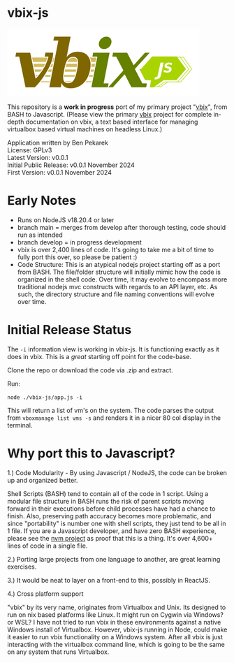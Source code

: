 # vbix-js

![vbix](<./logo.png>)

This repository is a **work in progress** port of my primary project "[vbix](https://github.com/benp32x/vbix)", from BASH to Javascript. (Please view the primary [vbix](https://github.com/benp32x/vbix) project for complete in-depth documentation on vbix, a text based interface for managing virtualbox based virtual machines on headless Linux.)

Application written by Ben Pekarek  
License: GPLv3  
Latest Version: v0.0.1  
Initial Public Release: v0.0.1 November 2024  
First Version: v0.0.1 November 2024

# Early Notes

* Runs on NodeJS v18.20.4 or later
* branch main = merges from develop after thorough testing, code should run as intended
* branch develop = in progress development
* vbix is over 2,400 lines of code. It's going to take me a bit of time to fully port this over, so please be patient :)
* Code Structure: This is an atypical nodejs project starting off as a port from BASH. The file/folder structure will initially mimic how the code is organized in the shell code. Over time, it may evolve to encompass more traditional nodejs mvc constructs with regards to an API layer, etc. As such, the directory structure and file naming conventions will evolve over time.

# Initial Release Status

The `-i` information view is working in vbix-js. It is functioning exactly as it does in vbix. This is a *great* starting off point for the code-base.

Clone the repo or download the code via .zip and extract.

Run:

```
node ./vbix-js/app.js -i
```

This will return a list of vm's on the system. The code parses the output from `vboxmanage list vms -s` and renders it in a nicer 80 col display in the terminal.

# Why port this to Javascript?

1.) Code Modularity - By using Javascript / NodeJS, the code can be broken up and organized better.

Shell Scripts (BASH) tend to contain all of the code in 1 script. Using a modular file structure in BASH runs the risk of parent scripts moving forward in their executions before child processes have had a chance to finish. Also, preserving path accuracy becomes more problematic, and since "portability" is number one with shell scripts, they just tend to be all in 1 file. If you are a Javascript developer, and have zero BASH experience, please see the [nvm project](https://github.com/nvm-sh/nvm) as proof that this is a thing. It's over 4,600+ lines of code in a single file.

2.) Porting large projects from one language to another, are great learning exercises.

3.) It would be neat to layer on a front-end to this, possibly in ReactJS.

4.) Cross platform support

"vbix" by its very name, originates from Virtualbox and Unix. Its designed to run on nix based platforms like Linux. It might run on Cygwin via Windows? or WSL? I have not tried to run vbix in these environments against a native Windows install of Virtualbox. However, vbix-js running in Node, could make it easier to run vbix functionality on a Windows system. After all vbix is just interacting with the virtualbox command line, which is going to be the same on any system that runs Virtualbox.
